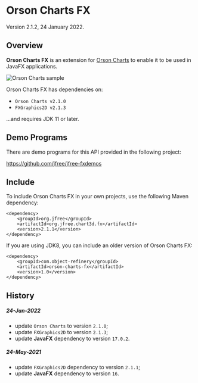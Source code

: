 Orson Charts FX
===============

Version 2.1.2, 24 January 2022.

Overview
--------
**Orson Charts FX** is an extension for [Orson Charts](https://github.com/jfree/orson-charts "Orson Charts Project Page at GitHub") 
to enable it to be used in JavaFX applications.

![Orson Charts sample](http://www.object-refinery.com/orsoncharts/images/orsoncharts_fx.png)

Orson Charts FX has dependencies on:

* `Orson Charts v2.1.0`
* `FXGraphics2D v2.1.3`

...and requires JDK 11 or later.


Demo Programs
-------------
There are demo programs for this API provided in the following project:

https://github.com/jfree/jfree-fxdemos


Include
-------
To include Orson Charts FX in your own projects, use the following Maven dependency:

    <dependency>
        <groupId>org.jfree</groupId>
        <artifactId>org.jfree.chart3d.fx</artifactId>
        <version>2.1.1</version>
    </dependency>

If you are using JDK8, you can include an older version of Orson Charts FX:

    <dependency>
        <groupId>com.object-refinery</groupId>
        <artifactId>orson-charts-fx</artifactId>
        <version>1.0</version>
    </dependency>

History
-------

##### 24-Jan-2022
- update `Orson Charts` to version `2.1.0`;
- update `FXGraphics2D` to version `2.1.3`;
- update **JavaFX** dependency to version `17.0.2`.

##### 24-May-2021
- update `FXGraphics2D` dependency to version `2.1.1`;
- update **JavaFX** dependency to version `16`.

